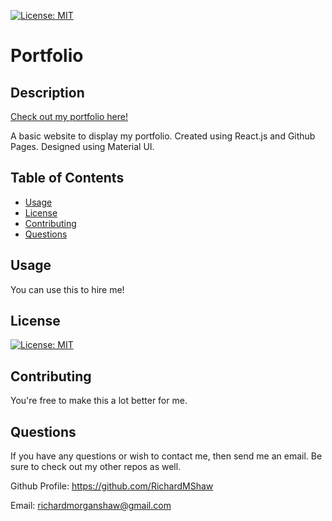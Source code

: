 [![License: MIT](https://img.shields.io/badge/License-MIT-yellow.svg)](https://opensource.org/licenses/MIT)
# Portfolio
## Description
[Check out my portfolio here!](https://richardmshaw.github.io/)

A basic website to display my portfolio. Created using React.js and Github Pages. Designed using Material UI.

## Table of Contents
* [Usage](#usage)
* [License](#license)
* [Contributing](#contributing)
* [Questions](#questions)
## Usage
You can use this to hire me!
## License
[![License: MIT](https://img.shields.io/badge/License-MIT-yellow.svg)](https://opensource.org/licenses/MIT)
## Contributing
You're free to make this a lot better for me.
## Questions
If you have any questions or wish to contact me, then send me an email. Be sure to check out my other repos as well.

Github Profile: https://github.com/RichardMShaw

Email: richardmorganshaw@gmail.com
